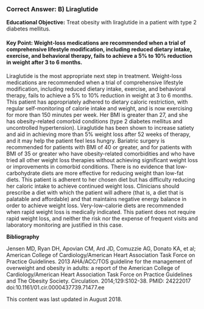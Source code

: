 
### Correct Answer: B) Liraglutide 

**Educational Objective:** Treat obesity with liraglutide in a patient with type 2 diabetes mellitus.

#### **Key Point:** Weight-loss medications are recommended when a trial of comprehensive lifestyle modification, including reduced dietary intake, exercise, and behavioral therapy, fails to achieve a 5% to 10% reduction in weight after 3 to 6 months.

Liraglutide is the most appropriate next step in treatment. Weight-loss medications are recommended when a trial of comprehensive lifestyle modification, including reduced dietary intake, exercise, and behavioral therapy, fails to achieve a 5% to 10% reduction in weight at 3 to 6 months. This patient has appropriately adhered to dietary caloric restriction, with regular self-monitoring of calorie intake and weight, and is now exercising for more than 150 minutes per week. Her BMI is greater than 27, and she has obesity-related comorbid conditions (type 2 diabetes mellitus and uncontrolled hypertension). Liraglutide has been shown to increase satiety and aid in achieving more than 5% weight loss after 52 weeks of therapy, and it may help the patient feel less hungry.
Bariatric surgery is recommended for patients with BMI of 40 or greater, and for patients with BMI of 35 or greater who have obesity-related comorbidities and who have tried all other weight loss therapies without achieving significant weight loss or improvements in comorbid conditions.
There is no evidence that low-carbohydrate diets are more effective for reducing weight than low-fat diets. This patient is adherent to her chosen diet but has difficulty reducing her caloric intake to achieve continued weight loss. Clinicians should prescribe a diet with which the patient will adhere (that is, a diet that is palatable and affordable) and that maintains negative energy balance in order to achieve weight loss.
Very-low-calorie diets are recommended when rapid weight loss is medically indicated. This patient does not require rapid weight loss, and neither the risk nor the expense of frequent visits and laboratory monitoring are justified in this case.

**Bibliography**

Jensen MD, Ryan DH, Apovian CM, Ard JD, Comuzzie AG, Donato KA, et al; American College of Cardiology/American Heart Association Task Force on Practice Guidelines. 2013 AHA/ACC/TOS guideline for the management of overweight and obesity in adults: a report of the American College of Cardiology/American Heart Association Task Force on Practice Guidelines and The Obesity Society. Circulation. 2014;129:S102-38. PMID: 24222017 doi:10.1161/01.cir.0000437739.71477.ee

This content was last updated in August 2018.